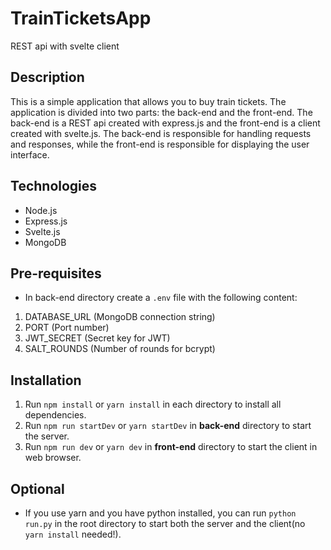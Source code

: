 # TrainTicketsApp
REST api with svelte client

## Description
This is a simple application that allows you to buy train tickets. The application is divided into two parts: the back-end and the front-end. The back-end is a REST api created with express.js and the front-end is a client created with svelte.js. The back-end is responsible for handling requests and responses, while the front-end is responsible for displaying the user interface.

## Technologies
- Node.js
- Express.js
- Svelte.js
- MongoDB

## Pre-requisites
- In back-end directory create a `.env` file with the following content:
1. DATABASE_URL (MongoDB connection string)
2. PORT (Port number)
3. JWT_SECRET (Secret key for JWT)
4. SALT_ROUNDS (Number of rounds for bcrypt)

## Installation
1. Run `npm install` or `yarn install` in each directory to install all dependencies.
2. Run `npm run startDev` or `yarn startDev` in **back-end** directory to start the server.
3. Run `npm run dev` or `yarn dev` in **front-end** directory to start the client in web browser.

## Optional
- If you use yarn and you have python installed, you can run `python run.py` in the root directory to start both the server and the client(no `yarn install` needed!).

